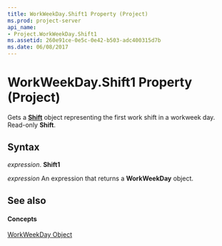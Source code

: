 ```yaml
---
title: WorkWeekDay.Shift1 Property (Project)
ms.prod: project-server
api_name:
- Project.WorkWeekDay.Shift1
ms.assetid: 260e91ce-0e5c-0e42-b503-adc400315d7b
ms.date: 06/08/2017
---
```



# WorkWeekDay.Shift1 Property (Project)

Gets a  **[Shift](shift-object-project.md)** object representing the first work shift in a workweek day. Read-only **Shift**.


## Syntax

 _expression_. **Shift1**

 _expression_ An expression that returns a **WorkWeekDay** object.


## See also


#### Concepts


[WorkWeekDay Object](workweekday-object-project.md)
